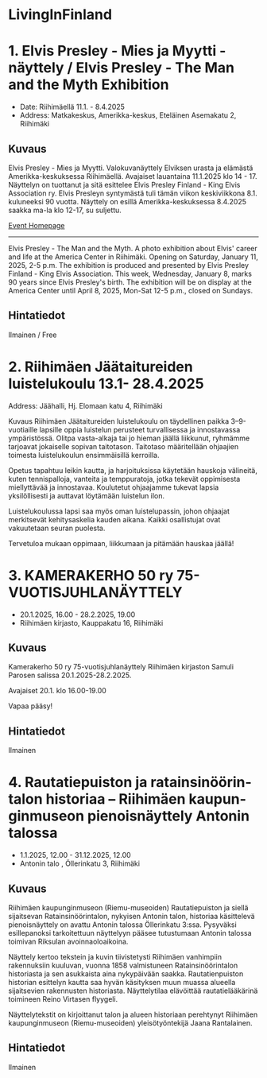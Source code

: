 # LivingInFinland


# 1. Elvis Presley - Mies ja Myytti -näyttely / Elvis Presley - The Man and the Myth Exhibition

- Date: Riihimäellä 11.1. - 8.4.2025
- Address: Matkakeskus, Amerikka-keskus, Eteläinen Asemakatu 2, Riihimäki

## Kuvaus
Elvis Presley - Mies ja Myytti. Valokuvanäyttely Elviksen urasta ja elämästä Amerikka-keskuksessa Riihimäellä. Avajaiset lauantaina 11.1.2025 klo 14 - 17. Näyttelyn on tuottanut ja sitä esittelee Elvis Presley Finland - King Elvis Association ry. Elvis Presleyn syntymästä tuli tämän viikon keskiviikkona 8.1. kuluneeksi 90 vuotta. Näyttely on esillä Amerikka-keskuksessa 8.4.2025 saakka ma-la klo 12-17, su suljettu.

[Event Homepage](https://www.ulkosuomalaiskulttuurinseura.fi/)

---
Elvis Presley - The Man and the Myth. A photo exhibition about Elvis' career and life at the America Center in Riihimäki. Opening on Saturday, January 11, 2025, 2-5 p.m. The exhibition is produced and presented by Elvis Presley Finland - King Elvis Association. This week, Wednesday, January 8, marks 90 years since Elvis Presley's birth. The exhibition will be on display at the America Center until April 8, 2025, Mon-Sat 12-5 p.m., closed on Sundays.

## Hintatiedot
Ilmainen / Free



# 2. Riihimäen Jäätaitureiden luistelukoulu 13.1- 28.4.2025

Address: Jäähalli, Hj. Elomaan katu 4, Riihimäki

Kuvaus
Riihimäen Jäätaitureiden luistelukoulu on täydellinen paikka 3–9-vuotiaille lapsille oppia luistelun perusteet turvallisessa ja innostavassa ympäristössä. Olitpa vasta-alkaja tai jo hieman jäällä liikkunut, ryhmämme tarjoavat jokaiselle sopivan taitotason. Taitotaso määritellään ohjaajien toimesta luistelukoulun ensimmäisillä kerroilla.

Opetus tapahtuu leikin kautta, ja harjoituksissa käytetään hauskoja välineitä, kuten tennispalloja, vanteita ja temppuratoja, jotka tekevät oppimisesta miellyttävää ja innostavaa. Koulutetut ohjaajamme tukevat lapsia yksilöllisesti ja auttavat löytämään luistelun ilon.

Luistelukoulussa lapsi saa myös oman luistelupassin, johon ohjaajat merkitsevät kehitysaskelia kauden aikana. Kaikki osallistujat ovat vakuutetaan seuran puolesta.

Tervetuloa mukaan oppimaan, liikkumaan ja pitämään hauskaa jäällä!

# 3. KAMERAKERHO 50 ry 75-VUOTISJUHLANÄYTTELY

- 20.1.2025, 16.00 - 28.2.2025, 19.00
- Riihimäen kirjasto, Kauppakatu 16, Riihimäki

## Kuvaus

Kamerakerho 50 ry 75-vuotisjuhlanäyttely Riihimäen kirjaston Samuli Parosen salissa 20.1.2025-28.2.2025.

Avajaiset 20.1. klo 16.00-19.00

Vapaa pääsy!


## Hintatiedot
Ilmainen



# 4. Rau­ta­tie­puis­ton ja ra­tain­si­nöö­rin­ta­lon his­to­ri­aa – Rii­hi­mäen kau­pun­gin­museon pie­nois­näyt­te­ly An­to­nin ta­los­sa
- 1.1.2025, 12.00 - 31.12.2025, 12.00
- Antonin talo , Öllerinkatu 3, Riihimäki

## Kuvaus
Riihimäen kaupunginmuseon (Riemu-museoiden) Rautatiepuiston ja siellä sijaitsevan Ratainsinöörintalon, nykyisen Antonin talon, historiaa käsittelevä pienoisnäyttely on avattu Antonin talossa Öllerinkatu 3:ssa. Pysyväksi esillepanoksi tarkoitettuun näyttelyyn pääsee tutustumaan Antonin talossa toimivan Riksulan avoinnaoloaikoina.

Näyttely kertoo tekstein ja kuvin tiivistetysti Riihimäen vanhimpiin rakennuksiin kuuluvan, vuonna 1858 valmistuneen Ratainsinöörintalon historiasta ja sen asukkaista aina nykypäivään saakka. Rautatienpuiston historian esittelyn kautta saa hyvän käsityksen muun muassa alueella sijaitsevien rakennusten historiasta. Näyttelytilaa elävöittää rautatielääkärinä toimineen Reino Virtasen flyygeli.

Näyttelytekstit on kirjoittanut talon ja alueen historiaan perehtynyt Riihimäen kaupunginmuseon (Riemu-museoiden) yleisötyöntekijä Jaana Rantalainen.

## Hintatiedot
Ilmainen

